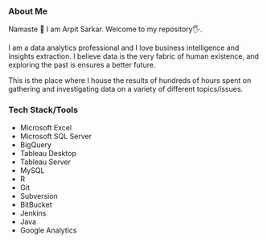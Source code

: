<h3>About Me</h3>

Namaste 🙏
I am Arpit Sarkar. Welcome to my repository🖐.

I am a data analytics professional and I love business intelligence and insights extraction.
I believe data is the very fabric of human existence, and exploring the past is ensures a better future.

This is the place where I house the results of hundreds of hours spent on gathering and investigating data on a variety of different topics/issues.


<h3>Tech Stack/Tools</h3>

- Microsoft Excel
- Microsoft SQL Server
- BigQuery
- Tableau Desktop
- Tableau Server
- MySQL
- R
- Git
- Subversion
- BitBucket
- Jenkins
- Java
- Google Analytics




<!--

<h2>Example of code</h2>

<pre>
    <div class="container">
        <div class="block two first">
            <h3>Your title</h3>
            <div class="wrap">
                //Your content
            </div>
        </div>
    </div>
</pre> -->
